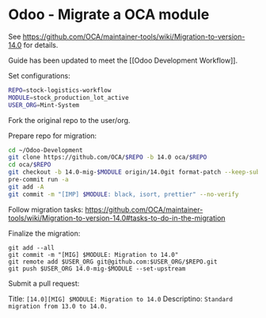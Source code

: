# Odoo - Migrate a OCA module

See <https://github.com/OCA/maintainer-tools/wiki/Migration-to-version-14.0> for details.

Guide has been updated to meet the [[Odoo Development Workflow]].

Set configurations:

```bash
REPO=stock-logistics-workflow
MODULE=stock_production_lot_active
USER_ORG=Mint-System
```

Fork the original repo to the user/org.

Prepare repo for migration:

```bash
cd ~/Odoo-Development
git clone https://github.com/OCA/$REPO -b 14.0 oca/$REPO
cd oca/$REPO
git checkout -b 14.0-mig-$MODULE origin/14.0git format-patch --keep-subject --stdout origin/14.0..origin/13.0 -- $MODULE | git am -3 --keep
pre-commit run -a
git add -A
git commit -m "[IMP] $MODULE: black, isort, prettier" --no-verify
```

Follow migration tasks: <https://github.com/OCA/maintainer-tools/wiki/Migration-to-version-14.0#tasks-to-do-in-the-migration>

Finalize the migration:

```
git add --all
git commit -m "[MIG] $MODULE: Migration to 14.0"
git remote add $USER_ORG git@github.com:$USER_ORG/$REPO.git
git push $USER_ORG 14.0-mig-$MODULE --set-upstream
```

Submit a pull request:

Title: `[14.0][MIG] $MODULE: Migration to 14.0`
Descriptino: `Standard migration from 13.0 to 14.0.`
